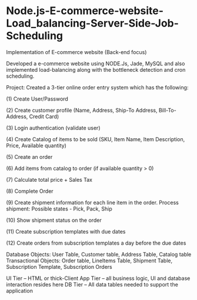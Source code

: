# Node.js-E-commerce-website-Load_balancing-Server-Side-Job-Scheduling
Implementation of E-commerce website (Back-end focus)

Developed a e-commerce website using NODE.Js, Jade, MySQL and also implemented load-balancing along with the bottleneck detection and cron scheduling.

Project:
Created a 3-tier online order entry system which has the following:

(1)	Create User/Password

(2)	Create customer profile (Name, Address, Ship-To Address, Bill-To-Address, Credit Card)

(3)	Login authentication (validate user)

(4)	Create Catalog of items to be sold (SKU, Item Name, Item Description, Price, Available quantity)

(5)	Create an order

(6)	Add items from catalog to order (if available quantity > 0)

(7)	Calculate total price + Sales Tax

(8)	Complete Order

(9)	Create shipment information for each line item in the order. Process shipment: Possible states - Pick, Pack, Ship 

(10) Show shipment status  on the order

(11) Create subscription templates with due dates

(12) Create orders from subscription templates a day before the due dates

Database Objects: User Table, Customer table, Address Table, Catalog table
Transactional Objects: Order table, LineItems Table, Shipment Table, Subscription Template, Subscription Orders

UI Tier – HTML or thick-Client
App Tier – all business logic, UI and database interaction resides here
DB Tier – All data tables needed to support the application
